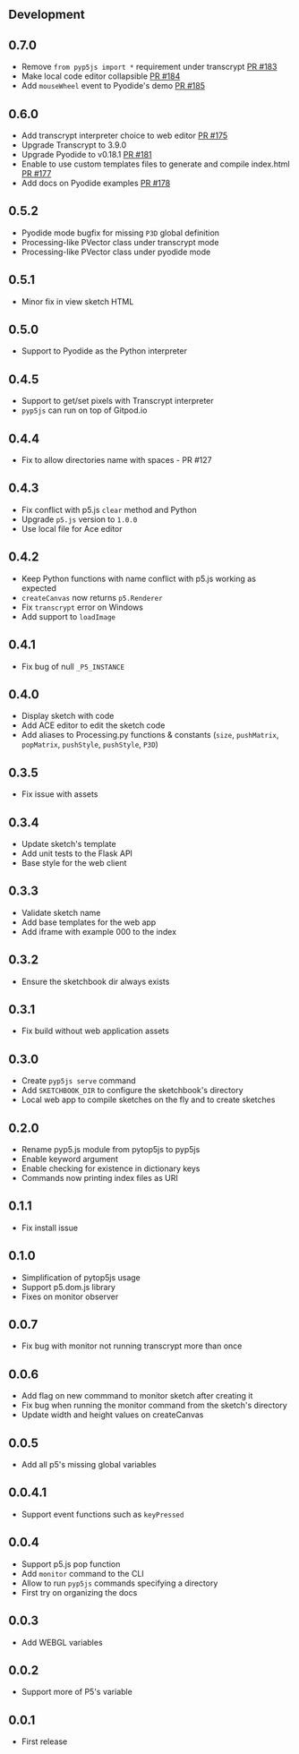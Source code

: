 Development
-----------

0.7.0
-----
- Remove `from pyp5js import *` requirement under transcrypt [PR #183](https://github.com/berinhard/pyp5js/pull/183/)
- Make local code editor collapsible [PR #184](https://github.com/berinhard/pyp5js/pull/184/)
- Add `mouseWheel` event to Pyodide's demo [PR #185](https://github.com/berinhard/pyp5js/pull/185/)

0.6.0
-----
- Add transcrypt interpreter choice to web editor [PR #175](https://github.com/berinhard/pyp5js/pull/175)
- Upgrade Transcrypt to 3.9.0
- Upgrade Pyodide to v0.18.1 [PR #181](https://github.com/berinhard/pyp5js/pull/181)
- Enable to use custom templates files to generate and compile index.html [PR #177](https://github.com/berinhard/pyp5js/pull/177)
- Add docs on Pyodide examples [PR #178](https://github.com/berinhard/pyp5js/pull/178)

0.5.2
-----
- Pyodide mode bugfix for missing `P3D` global definition
- Processing-like PVector class under transcrypt mode
- Processing-like PVector class under pyodide mode

0.5.1
-----
- Minor fix in view sketch HTML

0.5.0
-----
- Support to Pyodide as the Python interpreter

0.4.5
-----
- Support to get/set pixels with Transcrypt interpreter
- `pyp5js` can run on top of Gitpod.io

0.4.4
-----
- Fix to allow directories name with spaces - PR #127

0.4.3
-----
- Fix conflict with p5.js `clear` method and Python
- Upgrade `p5.js` version to `1.0.0`
- Use local file for Ace editor

0.4.2
-----
- Keep Python functions with name conflict with p5.js working as expected
- `createCanvas` now returns `p5.Renderer`
- Fix `transcrypt` error on Windows
- Add support to `loadImage`

0.4.1
-----
- Fix bug of null `_P5_INSTANCE`


0.4.0
-----
- Display sketch with code
- Add ACE editor to edit the sketch code
- Add aliases to Processing.py functions & constants (`size`, `pushMatrix`, `popMatrix`, `pushStyle`, `pushStyle`, `P3D`)

0.3.5
-----
- Fix issue with assets

0.3.4
-----
- Update sketch's template
- Add unit tests to the Flask API
- Base style for the web client

0.3.3
-----
- Validate sketch name
- Add base templates for the web app
- Add iframe with example 000 to the index

0.3.2
-----
- Ensure the sketchbook dir always exists

0.3.1
-----
- Fix build without web application assets

0.3.0
-----
- Create `pyp5js serve` command
- Add `SKETCHBOOK_DIR` to configure the sketchbook's directory
- Local web app to compile sketches on the fly and to create sketches

0.2.0
-----
- Rename pyp5.js module from pytop5js to pyp5js
- Enable keyword argument
- Enable checking for existence in dictionary keys
- Commands now printing index files as URI

0.1.1
-----
- Fix install issue

0.1.0
-----
- Simplification of pytop5js usage
- Support p5.dom.js library
- Fixes on monitor observer

0.0.7
-----
- Fix bug with monitor not running transcrypt more than once

0.0.6
-----
- Add flag on new commmand to monitor sketch after creating it
- Fix bug when running the monitor command from the sketch's directory
- Update width and height values on createCanvas

0.0.5
-----
- Add all p5's missing global variables

0.0.4.1
-------
- Support event functions such as `keyPressed`

0.0.4
-----
- Support p5.js pop function
- Add `monitor` command to the CLI
- Allow to run `pyp5js` commands specifying a directory
- First try on organizing the docs

0.0.3
-----
- Add WEBGL variables

0.0.2
-----
- Support more of P5's variable


0.0.1
-----
- First release

